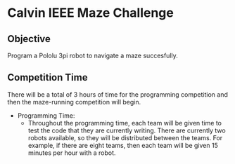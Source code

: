 # Calvin IEEE Maze Challenge

## Objective

Program a Pololu 3pi robot to navigate a maze succesfully.

## Competition Time

There will be a total of 3 hours of time for the programming competition and then the maze-running competition will begin.

- Programming Time:
    - Throughout the programming time, each team will be given time to test the code that they are currently writing. There are currently two robots available, so they will be distributed between the teams. For example, if there are eight teams, then each team will be given 15 minutes per hour with a robot.
